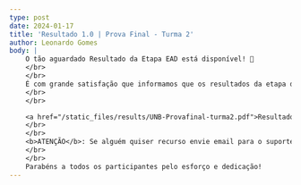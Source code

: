 ```yaml
---
type: post
date: 2024-01-17
title: 'Resultado 1.0 | Prova Final - Turma 2'
author: Leonardo Gomes
body: |
    O tão aguardado Resultado da Etapa EAD está disponível! 🎉
    </br>
    </br>
    É com grande satisfação que informamos que os resultados da etapa de preparação do nosso projeto foram divulgados. Pedimos a todos que verifiquem seus desempenhos e estejam atentos às próximas etapas.
    </br>
    </br>

    <a href="/static_files/results/UNB-Provafinal-turma2.pdf">Resultado 1.0</a>
    </br>
    </br>
    <b>ATENÇÃO</b>: Se alguém quiser recurso envie email para o suporte UnB. Vamos reunir e resolver os recursos por lá e não resolveremos os recursos solicitados no discord ou no telegram.
    </br>
    </br>
    Parabéns a todos os participantes pelo esforço e dedicação! 
---
```

